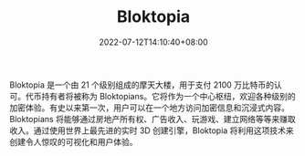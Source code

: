 ﻿---
weight: 
title: "Bloktopia"
description: "Bloktopia 是一个由 21 个级别组成的摩天大楼，用于支付 2100 万比特币的认可。代币持有者将被称为 Bloktopians。它将作为一个中心枢纽，欢迎各种级别的加密体验。"
date: 2022-07-12T14:10:40+08:00
lastmod: 2022-07-12T14:10:40+08:00
draft: false
authors: ["Cindy"]
featuredImage: "65.jpg"
link: "https://www.bloktopia.com/"
tags: ["Bloktopia","虚拟社交"]
categories: ["navigation"]
navigation: ["虚拟社交"]
lightgallery: true
toc: true
pinned: false
recommend: false
recommend1: false
---
Bloktopia 是一个由 21 个级别组成的摩天大楼，用于支付 2100 万比特币的认可。代币持有者将被称为 Bloktopians。它将作为一个中心枢纽，欢迎各种级别的加密体验。有史以来第一次，用户可以在一个地方访问加密信息和沉浸式内容。Bloktopians 将能够通过房地产所有权、广告收入、玩游戏、建立网络等等来赚取收入。通过使用世界上最先进的实时 3D 创建引擎，Bloktopia 将利用这项技术来创建令人惊叹的可视化和用户体验。
